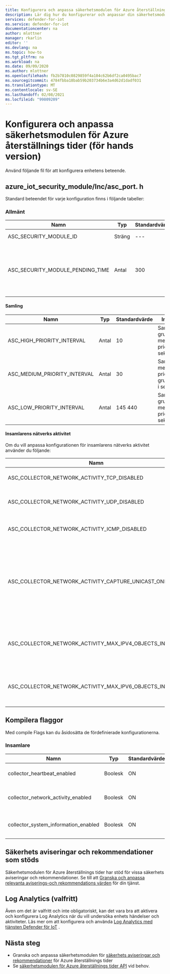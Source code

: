 ```yaml
---
title: Konfigurera och anpassa säkerhetsmodulen för Azure återställnings tider
description: Lär dig hur du konfigurerar och anpassar din säkerhetsmodul för Azure återställnings tider.
services: defender-for-iot
ms.service: defender-for-iot
documentationcenter: na
author: mlottner
manager: rkarlin
editor: ''
ms.devlang: na
ms.topic: how-to
ms.tgt_pltfrm: na
ms.workload: na
ms.date: 09/09/2020
ms.author: mlottner
ms.openlocfilehash: fb2b7810c0829859f4a104c62b6df2ca0495bac7
ms.sourcegitcommit: 4784fbba18bab59b203734b6e3a4d62d1dadf031
ms.translationtype: MT
ms.contentlocale: sv-SE
ms.lasthandoff: 02/08/2021
ms.locfileid: "99809209"
---
```

# <a name="configure-and-customize-security-module-for-azure-rtos-preview"></a>Konfigurera och anpassa säkerhetsmodulen för Azure återställnings tider (för hands version)

Använd följande fil för att konfigurera enhetens beteende.

## <a name="azure_iot_security_moduleincasc_porth"></a>azure_iot_security_module/Inc/asc_port. h

 Standard beteendet för varje konfiguration finns i följande tabeller: 

### <a name="general"></a>Allmänt

| Namn | Typ | Standardvärde | Information |
| - | - | - | - |
| ASC_SECURITY_MODULE_ID | Sträng | --- | Unikt id för enheten  |
| ASC_SECURITY_MODULE_PENDING_TIME  | Antal | 300 | Förväntad tid i sekunder för säkerhetsmodulen. Om tiden överskrider tillstånds ändringen för att pausa. |

#### <a name="collection"></a>Samling

| Namn | Typ | Standardvärde | Information |
| - | - | - | - |
| ASC_HIGH_PRIORITY_INTERVAL | Antal | 10 | Samlar in grupp intervall med hög prioritet i sekunder. |
| ASC_MEDIUM_PRIORITY_INTERVAL | Antal | 30 | Samlar in mellanliggande prioritets grupp intervall i sekunder. |
| ASC_LOW_PRIORITY_INTERVAL | Antal | 145 440  | Samlar in grupp intervall med låg prioritet i sekunder. |

#### <a name="collector-network-activity"></a>Insamlarens nätverks aktivitet

Om du vill anpassa konfigurationen för insamlarens nätverks aktivitet använder du följande:

| Namn | Typ | Standardvärde | Information |
| - | - | - | - |
| ASC_COLLECTOR_NETWORK_ACTIVITY_TCP_DISABLED | Boolesk | falskt | Filtrera `TCP` nätverks aktivitet |
| ASC_COLLECTOR_NETWORK_ACTIVITY_UDP_DISABLED | Boolesk | falskt | Filtrera `UDP` nätverks aktivitets händelser |
| ASC_COLLECTOR_NETWORK_ACTIVITY_ICMP_DISABLED | Boolesk | falskt | Filtrera `ICMP` nätverks aktivitets händelser |
| ASC_COLLECTOR_NETWORK_ACTIVITY_CAPTURE_UNICAST_ONLY | Boolesk | true | Hämta endast utgående unicast-paket, om det är inställt på falskt fånga även sändning och multicast |
| ASC_COLLECTOR_NETWORK_ACTIVITY_MAX_IPV4_OBJECTS_IN_CACHE | Antal | 64 | Maximalt antal IPv4-nätverks händelser som ska lagras i minnet |
| ASC_COLLECTOR_NETWORK_ACTIVITY_MAX_IPV6_OBJECTS_IN_CACHE | Antal | 64  | Maximalt antal IPv6-nätverks händelser att lagra i minnet |


## <a name="compile-flags"></a>Kompilera flaggor
Med compile Flags kan du åsidosätta de fördefinierade konfigurationerna.

### <a name="collectors"></a>Insamlare
| Namn | Typ | Standardvärde | Information |
| - | - | - | - |
| collector_heartbeat_enabled | Boolesk | ON | Aktivera pulsslags insamlaren |
| collector_network_activity_enabled | Boolesk | ON | Aktivera insamlaren av nätverks aktivitet |
| collector_system_information_enabled | Boolesk | ON | Aktivera system informations insamlaren |

## <a name="supported-security-alerts-and-recommendations"></a>Säkerhets aviseringar och rekommendationer som stöds

Säkerhetsmodulen för Azure återställnings tider har stöd för vissa säkerhets aviseringar och rekommendationer. Se till att [Granska och anpassa relevanta aviserings-och rekommendations värden](concept-rtos-security-alerts-recommendations.md) för din tjänst.

## <a name="log-analytics-optional"></a>Log Analytics (valfritt)

Även om det är valfritt och inte obligatoriskt, kan det vara bra att aktivera och konfigurera Log Analytics när du vill undersöka enhets händelser och aktiviteter. Läs mer om att konfigurera och använda [Log Analytics med tjänsten Defender för IoT](how-to-security-data-access.md#log-analytics) . 

## <a name="next-steps"></a>Nästa steg

- Granska och anpassa säkerhetsmodulen för [säkerhets aviseringar och rekommendationer](concept-rtos-security-alerts-recommendations.md) för Azure återställnings tider
- Se [säkerhetsmodulen för Azure återställnings tider API](azure-rtos-security-module-api.md) vid behov.

